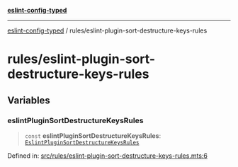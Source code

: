[**eslint-config-typed**](../README.md)

---

[eslint-config-typed](../README.md) / rules/eslint-plugin-sort-destructure-keys-rules

# rules/eslint-plugin-sort-destructure-keys-rules

## Variables

### eslintPluginSortDestructureKeysRules

> `const` **eslintPluginSortDestructureKeysRules**: [`EslintPluginSortDestructureKeysRules`](../types/rules/eslint-plugin-sort-destructure-keys-rules.md#eslintpluginsortdestructurekeysrules)

Defined in: [src/rules/eslint-plugin-sort-destructure-keys-rules.mts:6](https://github.com/noshiro-pf/eslint-config-typed/blob/main/src/rules/eslint-plugin-sort-destructure-keys-rules.mts#L6)
